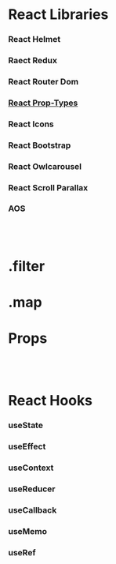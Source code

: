 # React Libraries
### React Helmet
### Raect Redux
### React Router Dom
### [React Prop-Types](https://github.com/facebook/prop-types)
### React Icons
### React Bootstrap
### React Owlcarousel
### React Scroll Parallax
### AOS
<br />
<br />


# .filter 
# .map
# Props


<br />
<br />


# React Hooks
### useState
### useEffect
### useContext
### useReducer
### useCallback
### useMemo
### useRef

<br />
<br />






